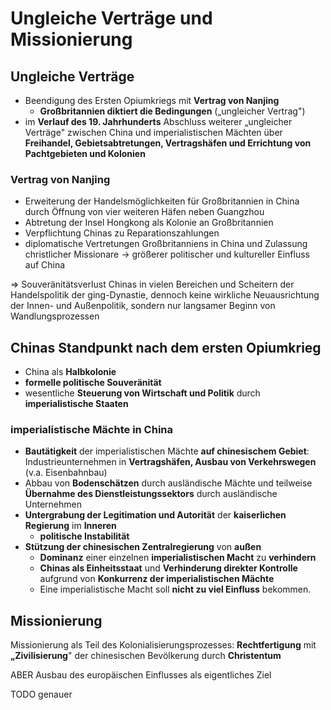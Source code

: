 # Ungleiche Verträge und Missionierung

## Ungleiche Verträge

- Beendigung des Ersten Opiumkriegs mit **Vertrag von Nanjing**
  - **Großbritannien diktiert die Bedingungen** („ungleicher Vertrag")
- im **Verlauf des 19. Jahrhunderts** Abschluss weiterer „ungleicher Verträge" zwischen China und imperialistischen Mächten über **Freihandel, Gebietsabtretungen, Vertragshäfen und Errichtung von Pachtgebieten und Kolonien**

### Vertrag von Nanjing

- Erweiterung der Handelsmöglichkeiten für Großbritannien in China durch Öffnung von vier weiteren Häfen neben Guangzhou
- Abtretung der Insel Hongkong als Kolonie an Großbritannien
- Verpflichtung Chinas zu Reparationszahlungen
- diplomatische Vertretungen Großbritanniens in China und Zulassung christlicher Missionare → größerer politischer und kultureller Einfluss auf China

=> Souveränitätsverlust Chinas in vielen Bereichen und Scheitern der Handelspolitik der ging-Dynastie, dennoch keine wirkliche Neuausrichtung der Innen- und Außenpolitik, sondern nur langsamer Beginn von Wandlungsprozessen

## Chinas Standpunkt nach dem ersten Opiumkrieg

- China als **Halbkolonie**
- **formelle politische Souveränität**
- wesentliche **Steuerung von Wirtschaft und Politik** durch **imperialistische Staaten**

### imperialistische Mächte in China

- **Bautätigkeit** der imperialistischen Mächte **auf chinesischem Gebiet**: Industrieunternehmen in **Vertragshäfen, Ausbau von Verkehrswegen** (v.a. Eisenbahnbau)
- Abbau von **Bodenschätzen** durch ausländische Mächte und teilweise **Übernahme des Dienstleistungssektors** durch ausländische Unternehmen
- **Untergrabung der Legitimation und Autorität** der **kaiserlichen Regierung** im **Inneren**
  - **politische Instabilität**
- **Stützung der chinesischen Zentralregierung** von **außen**
  - **Dominanz** einer einzelnen **imperialistischen Macht** zu **verhindern**
  - **Chinas als Einheitsstaat** und **Verhinderung direkter Kontrolle** aufgrund von **Konkurrenz der imperialistischen Mächte**
  - Eine imperialistische Macht soll **nicht zu viel Einfluss** bekommen.

## Missionierung

Missionierung als Teil des Kolonialisierungsprozesses: **Rechtfertigung** mit **„Zivilisierung**" der chinesischen Bevölkerung durch **Christentum**

ABER Ausbau des europäischen Einflusses als eigentliches Ziel

TODO genauer
